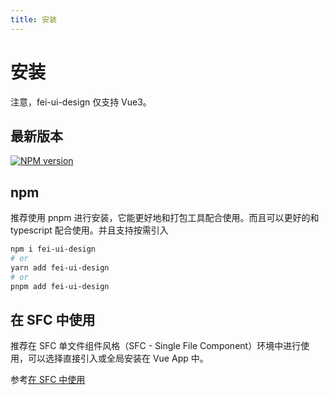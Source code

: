 ```yaml
---
title: 安装
---
```




# 安装

注意，fei-ui-design 仅支持 Vue3。

## 最新版本

[![NPM version](https://img.shields.io/npm/v/fei-ui-design.svg)](https://www.npmjs.com/package/fei-ui-design)

## npm

推荐使用 pnpm 进行安装，它能更好地和打包工具配合使用。而且可以更好的和 typescript 配合使用。并且支持按需引入

```sh
npm i fei-ui-design
# or
yarn add fei-ui-design
# or
pnpm add fei-ui-design
```

## 在 SFC 中使用

推荐在 SFC 单文件组件风格（SFC - Single File Component）环境中进行使用，可以选择直接引入或全局安装在 Vue App 中。

参考[在 SFC 中使用](/guide/usage-sfc.html)

